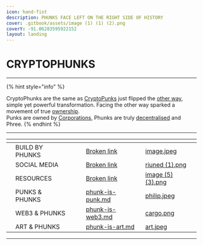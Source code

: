 ```yaml
---
icon: hand-fist
description: PHUNKS FACE LEFT ON THE RIGHT SIDE OF HISTORY
cover: .gitbook/assets/image (1) (1) (2).png
coverY: -91.06283595922152
layout: landing
---
```


# CRYPTOPHUNKS

***

{% hint style="info" %}
<img src=".gitbook/assets/Phunk_4156 (1).png" alt="" data-size="original"><img src=".gitbook/assets/Phunk_4156.png" alt="" data-size="original">

CryptoPhunks are the same as [CryptoPunks](https://www.larvalabs.com/cryptopunks) just flipped the [other way](about/readme/phunk-is-art.md), simple yet powerful transformation. Facing the other way sparked a movement of true [ownership](about/readme/phunk-is-web3.md).\
Punks are owned by [Corporations](https://twitter.com/cryptopunksnfts/status/1502421713153318918?s=20\&t=sf95wtqypGRjjYHGxaH5lg), Phunks are truly [decentralised](about/readme/phunk-is-web3.md) and Phree.
{% endhint %}

***

<table data-view="cards"><thead><tr><th></th><th></th><th data-type="users" data-multiple></th><th></th><th data-hidden data-card-target data-type="content-ref"></th><th data-hidden data-card-cover data-type="files"></th></tr></thead><tbody><tr><td></td><td>BUILD BY PHUNKS</td><td></td><td></td><td><a href="broken-reference">Broken link</a></td><td><a href=".gitbook/assets/image.jpeg">image.jpeg</a></td></tr><tr><td></td><td>SOCIAL MEDIA</td><td></td><td></td><td><a href="broken-reference">Broken link</a></td><td><a href=".gitbook/assets/riuned (1).png">riuned (1).png</a></td></tr><tr><td></td><td>RESOURCES</td><td></td><td></td><td><a href="broken-reference">Broken link</a></td><td><a href=".gitbook/assets/image (5) (3).png">image (5) (3).png</a></td></tr><tr><td></td><td>PUNKS &#x26; PHUNKS</td><td></td><td></td><td><a href="about/readme/phunk-is-punk.md">phunk-is-punk.md</a></td><td><a href=".gitbook/assets/philip.jpeg">philip.jpeg</a></td></tr><tr><td></td><td>WEB3 &#x26; PHUNKS</td><td></td><td></td><td><a href="about/readme/phunk-is-web3.md">phunk-is-web3.md</a></td><td><a href=".gitbook/assets/cargo.png">cargo.png</a></td></tr><tr><td></td><td>ART &#x26; PHUNKS</td><td></td><td></td><td><a href="about/readme/phunk-is-art.md">phunk-is-art.md</a></td><td><a href=".gitbook/assets/art.jpeg">art.jpeg</a></td></tr></tbody></table>

***
